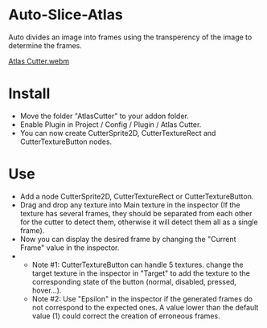 # Auto-Slice-Atlas
Auto divides an image into frames using the transperency of the image to determine the frames.

[Atlas Cutter.webm](https://github.com/newold3/Auto-Slice-Atlas/assets/52895466/5b486430-0b2e-4fe3-9fd0-b0f2b4b5a73f)


# Install

- Move the folder "AtlasCutter" to your addon folder.
- Enable Plugin in Project / Config / Plugin / Atlas Cutter.
- You can now create CutterSprite2D, CutterTextureRect and CutterTextureButton nodes.

# Use

- Add a node CutterSprite2D, CutterTextureRect or CutterTextureButton.
- Drag and drop any texture into Main texture in the inspector (If the texture has several frames, they should be separated from each other for the cutter to detect them, otherwise it will detect them all as a single frame).
- Now you can display the desired frame by changing the "Current Frame" value in the inspector.
- * Note #1: CutterTextureButton can handle 5 textures. change the target texture in the inspector in "Target" to add the texture to the corresponding state of the button (normal, disabled, pressed, hover...).
  * Note #2: Use "Epsilon" in the inspector if the generated frames do not correspond to the expected ones. A value lower than the default value (1) could correct the creation of erroneous frames.

